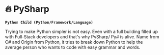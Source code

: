 # 🔥 PySharp

**`Python Child (Python/Framework/Language)`**

Trying to make Python simpler is not easy. Even with a full building filled up with
Full-Stack developers and that's why PySharp/ Py# is alive. Name from C# and Origin
from Python, it tries to break down Python to help the average person who wants to 
code with easy grammar and words.